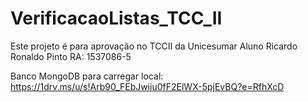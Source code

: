 # VerificacaoListas_TCC_II

Este projeto é para aprovação no TCCII da Unicesumar
Aluno Ricardo Ronaldo Pinto
RA: 1537086-5

Banco MongoDB para carregar local: https://1drv.ms/u/s!Arb90_FEbJwiiu0fF2ElWX-5pjEvBQ?e=RfhXcD


